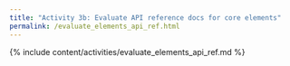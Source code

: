 ```yaml
---
title: "Activity 3b: Evaluate API reference docs for core elements"
permalink: /evaluate_elements_api_ref.html
---
```


{% include content/activities/evaluate_elements_api_ref.md %}
